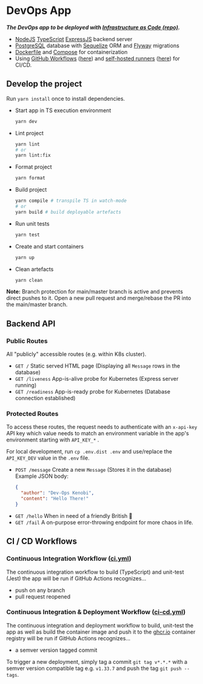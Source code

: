 # DevOps App

**_The DevOps app to be deployed with [Infrastructure as Code (repo)](https://github.com/kelzenberg/devops-app-infra)._**

- [NodeJS](https://nodejs.org/) [TypeScript](https://www.typescriptlang.org) [ExpressJS](https://expressjs.com) backend server
- [PostgreSQL](https://www.postgresql.org) database with [Sequelize](https://sequelize.org) ORM and [Flyway](https://flywaydb.org/documentation/concepts/migrations.html) migrations
- [Dockerfile](https://docs.docker.com/engine/reference/builder) and [Compose](https://docs.docker.com/compose/compose-file) for containerization
- Using [GitHub Workflows](https://docs.github.com/en/actions/using-workflows) ([here](./.github/workflows)) and [self-hosted runners](https://docs.github.com/en/actions/hosting-your-own-runners/about-self-hosted-runners) ([here](https://github.com/kelzenberg/devops-app-infra)) for CI/CD.

## Develop the project

Run `yarn install` once to install dependencies.

- Start app in TS execution environment

  ```sh
  yarn dev
  ```

- Lint project

  ```sh
  yarn lint
  # or
  yarn lint:fix
  ```

- Format project

  ```sh
  yarn format
  ```

- Build project

  ```sh
  yarn compile # transpile TS in watch-mode
  # or
  yarn build # build deployable artefacts
  ```

- Run unit tests

  ```sh
  yarn test
  ```

- Create and start containers

  ```sh
  yarn up
  ```

- Clean artefacts
  ```sh
  yarn clean
  ```

**Note:** Branch protection for main/master branch is active and prevents direct pushes to it. Open a new pull request and merge/rebase the PR into the main/master branch.

## Backend API

### Public Routes

All "publicly" accessible routes (e.g. within K8s cluster).

- `GET /` Static served HTML page (Displaying all `Message` rows in the database)
- `GET /liveness` App-is-alive probe for Kubernetes (Express server running)
- `GET /readiness` App-is-ready probe for Kubernetes (Database connection established)

### Protected Routes

To access these routes, the request needs to authenticate with an `x-api-key` API key which value needs to match an environment variable in the app's environment starting with `API_KEY_*` .

For local development, run `cp .env.dist .env` and use/replace the `API_KEY_DEV` value in the `.env` file.

- `POST /message` Create a new `Message` (Stores it in the database)  
  Example JSON body:
  ```json
  {
    "author": "Dev-Ops Kenobi",
    "content": "Hello There!"
  }
  ```
- `GET /hello` When in need of a friendly British 👋
- `GET /fail` A on-purpose error-throwing endpoint for more chaos in life.

## CI / CD Workflows

### Continuous Integration Workflow ([ci.yml](./.github/workflows/ci.yml))

The continuous integration workflow to build (TypeScript) and unit-test (Jest) the app will be run if GitHub Actions recognizes...

- push on any branch
- pull request reopened

### Continuous Integration & Deployment Workflow ([ci-cd.yml](./.github/workflows/ci-cd.yml))

The continuous integration and deployment workflow to build, unit-test the app as well as build the container image and push it to the [ghcr.io](https://github.com/kelzenberg/devops-app/pkgs/container/devops-app) container registry will be run if GitHub Actions recognizes...

- a semver version tagged commit

To trigger a new deployment, simply tag a commit `git tag v*.*.*` with a semver version compatible tag e.g. `v1.33.7` and push the tag `git push --tags`.
